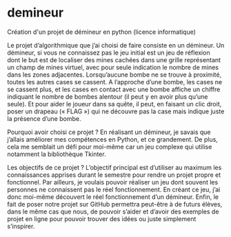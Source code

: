 # demineur
Création d'un projet de démineur en python (licence informatique)

Le projet d’algorithmique que j’ai choisi de faire consiste en un démineur. Un démineur, si vous ne connaissez pas le jeu initial est un jeu de réflexion dont le but est de localiser des mines cachées dans une grille représentant un champ de mines virtuel, avec pour seule indication le nombre de mines dans les zones adjacentes. Lorsqu’aucune bombe ne se trouve à proximité, toutes les autres cases se cassent. A l’approche d’une bombe, les cases ne se cassent plus, et les cases en contact avec une bombe affiche un chiffre indiquant le nombre de bombes alentour (il peut y en avoir plus qu’une seule). Et pour aider le joueur dans sa quête, il peut, en faisant un clic droit, poser un drapeau (« FLAG ») qui ne découvre pas la case mais indique juste la présence d’une bombe. 

Pourquoi avoir choisi ce projet ?
En réalisant un démineur, je savais que j’allais améliorer mes compétences en Python, et ce grandement. De plus, cela me semblait un défi pour moi-même car un jeu complexe qui utilise notamment la bibliothèque Tkinter.

Les objectifs de ce projet ? 
L’objectif principal est d’utiliser au maximum les connaissances apprises durant le semestre pour rendre un projet propre et fonctionnel. 
Par ailleurs, je voulais pouvoir réaliser un jeu dont souvent les personnes ne connaissent pas le réel fonctionnement. En créant ce jeu, j’ai donc moi-même découvert le réel fonctionnement d’un démineur.
Enfin, le fait de poser notre projet sur GitHub permettra peut-être à de futurs élèves, dans le même cas que nous, de pouvoir s’aider et d’avoir des exemples de projet en ligne pour pouvoir trouver des idées ou juste simplement s’inspirer. 
